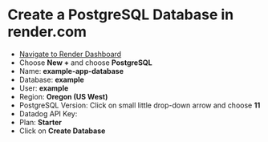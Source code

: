 # Create a PostgreSQL Database in render.com

- [Navigate to Render Dashboard](https://dashboard.render.com/)
- Choose **New +** and choose **PostgreSQL**
- Name: **example-app-database**
- Database: **example**
- User: **example**
- Region: **Oregon (US West)**
- PostgreSQL Version: Click on small little drop-down arrow and choose **11**
- Datadog API Key: 
- Plan: **Starter**
- Click on **Create Database**
